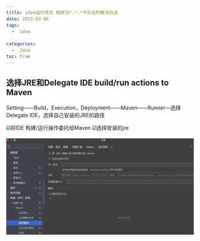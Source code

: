 ```yaml
---
title: idea运行项目 程序包*.*.*不存在的解决办法
date: 2023-03-06
tags:
  -  idea

categories:
  -  Java
toc: true
---
```




<!-- more -->



## 选择JRE和Delegate IDE build/run actions to Maven

Setting——Build，Execution，Deployment——Maven——Runner—选择Delegate IDE，选择自己安装的JRE的路径

☑️将IDE 构建/运行操作委托给Maven
☑️选择安装的jre

![](https://raw.githubusercontent.com/qbmzc/images/master/2023/202303061044474.png)